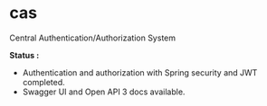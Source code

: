 # cas

Central Authentication/Authorization System

**Status :**

- Authentication and authorization with Spring security and JWT completed.
- Swagger UI and Open API 3 docs available. 
